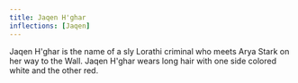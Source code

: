 ```yaml
---
title: Jaqen H'ghar
inflections: [Jaqen]
---
```


Jaqen H'ghar is the name of a sly Lorathi criminal who meets Arya Stark on her way to the Wall. Jaqen H'ghar wears long hair with one side colored white and the other red.


